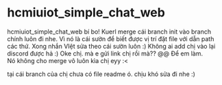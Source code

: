 # hcmiuiot_simple_chat_web
hcmiuiot_simple_chat_web
bí bo!
Kuerl merge cái branch init vào branch chính luôn đi nhe. Vì nó là cái sườn để biết được vị trí đặt file với dẫn path các thứ. Xong nhắn VIệt sửa theo cái sườn luôn :)
Không ai add chị vào lại discord được hả :) 
Oke chị. mà e gửi link chị rồi mà?? @@
Để em làm.\
Nó không cho merge vô luôn kìa chị eyy :<

tại cái branch của chị chưa có file readme ó. chịu khó sửa đi nhe :)
